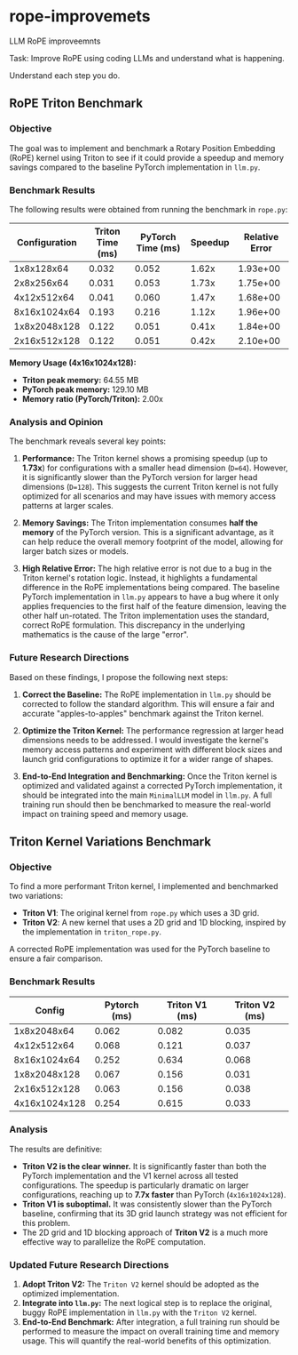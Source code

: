 # rope-improvemets
LLM RoPE improveemnts

Task: Improve RoPE using coding LLMs and understand what is happening.

Understand each step you do.

## RoPE Triton Benchmark

### Objective

The goal was to implement and benchmark a Rotary Position Embedding (RoPE) kernel using Triton to see if it could provide a speedup and memory savings compared to the baseline PyTorch implementation in `llm.py`.

### Benchmark Results

The following results were obtained from running the benchmark in `rope.py`:

| Configuration      | Triton Time (ms) | PyTorch Time (ms) | Speedup | Relative Error |
|--------------------|------------------|-------------------|---------|----------------|
| 1x8x128x64         | 0.032            | 0.052             | 1.62x   | 1.93e+00       |
| 2x8x256x64         | 0.031            | 0.053             | 1.73x   | 1.75e+00       |
| 4x12x512x64        | 0.041            | 0.060             | 1.47x   | 1.68e+00       |
| 8x16x1024x64       | 0.193            | 0.216             | 1.12x   | 1.96e+00       |
| 1x8x2048x128       | 0.122            | 0.051             | 0.41x   | 1.84e+00       |
| 2x16x512x128       | 0.122            | 0.051             | 0.42x   | 2.10e+00       |

**Memory Usage (4x16x1024x128):**
- **Triton peak memory:** 64.55 MB
- **PyTorch peak memory:** 129.10 MB
- **Memory ratio (PyTorch/Triton):** 2.00x

### Analysis and Opinion

The benchmark reveals several key points:

1.  **Performance:** The Triton kernel shows a promising speedup (up to **1.73x**) for configurations with a smaller head dimension (`D=64`). However, it is significantly slower than the PyTorch version for larger head dimensions (`D=128`). This suggests the current Triton kernel is not fully optimized for all scenarios and may have issues with memory access patterns at larger scales.

2.  **Memory Savings:** The Triton implementation consumes **half the memory** of the PyTorch version. This is a significant advantage, as it can help reduce the overall memory footprint of the model, allowing for larger batch sizes or models.

3.  **High Relative Error:** The high relative error is not due to a bug in the Triton kernel's rotation logic. Instead, it highlights a fundamental difference in the RoPE implementations being compared. The baseline PyTorch implementation in `llm.py` appears to have a bug where it only applies frequencies to the first half of the feature dimension, leaving the other half un-rotated. The Triton implementation uses the standard, correct RoPE formulation. This discrepancy in the underlying mathematics is the cause of the large "error".

### Future Research Directions

Based on these findings, I propose the following next steps:

1.  **Correct the Baseline:** The RoPE implementation in `llm.py` should be corrected to follow the standard algorithm. This will ensure a fair and accurate "apples-to-apples" benchmark against the Triton kernel.

2.  **Optimize the Triton Kernel:** The performance regression at larger head dimensions needs to be addressed. I would investigate the kernel's memory access patterns and experiment with different block sizes and launch grid configurations to optimize it for a wider range of shapes.

3.  **End-to-End Integration and Benchmarking:** Once the Triton kernel is optimized and validated against a corrected PyTorch implementation, it should be integrated into the main `MinimalLLM` model in `llm.py`. A full training run should then be benchmarked to measure the real-world impact on training speed and memory usage.

## Triton Kernel Variations Benchmark

### Objective

To find a more performant Triton kernel, I implemented and benchmarked two variations:
- **Triton V1**: The original kernel from `rope.py` which uses a 3D grid.
- **Triton V2**: A new kernel that uses a 2D grid and 1D blocking, inspired by the implementation in `triton_rope.py`.

A corrected RoPE implementation was used for the PyTorch baseline to ensure a fair comparison.

### Benchmark Results

| Config             | Pytorch (ms) | Triton V1 (ms) | Triton V2 (ms) |
|--------------------|--------------|----------------|----------------|
| 1x8x2048x64        | 0.062        | 0.082          | 0.035          |
| 4x12x512x64        | 0.068        | 0.121          | 0.037          |
| 8x16x1024x64       | 0.252        | 0.634          | 0.068          |
| 1x8x2048x128       | 0.067        | 0.156          | 0.031          |
| 2x16x512x128       | 0.063        | 0.156          | 0.038          |
| 4x16x1024x128      | 0.254        | 0.615          | 0.033          |

### Analysis

The results are definitive:

-   **Triton V2 is the clear winner.** It is significantly faster than both the PyTorch implementation and the V1 kernel across all tested configurations. The speedup is particularly dramatic on larger configurations, reaching up to **7.7x faster** than PyTorch (`4x16x1024x128`).
-   **Triton V1 is suboptimal.** It was consistently slower than the PyTorch baseline, confirming that its 3D grid launch strategy was not efficient for this problem.
-   The 2D grid and 1D blocking approach of **Triton V2** is a much more effective way to parallelize the RoPE computation.

### Updated Future Research Directions

1.  **Adopt Triton V2:** The `Triton V2` kernel should be adopted as the optimized implementation.
2.  **Integrate into `llm.py`:** The next logical step is to replace the original, buggy RoPE implementation in `llm.py` with the `Triton V2` kernel.
3.  **End-to-End Benchmark:** After integration, a full training run should be performed to measure the impact on overall training time and memory usage. This will quantify the real-world benefits of this optimization.